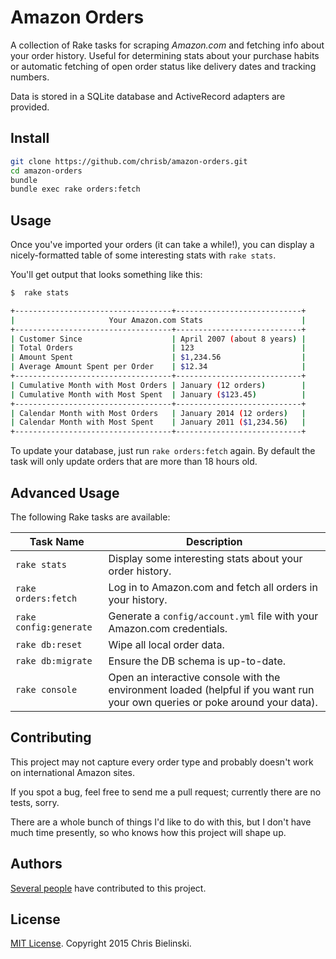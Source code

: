 # Amazon Orders

A collection of Rake tasks for scraping _Amazon.com_ and fetching info about your order history. Useful for determining stats about your purchase habits or automatic fetching of open order status like delivery dates and tracking numbers. 

Data is stored in a SQLite database and ActiveRecord adapters are provided.

## Install

```bash
git clone https://github.com/chrisb/amazon-orders.git
cd amazon-orders
bundle
bundle exec rake orders:fetch
```

## Usage

Once you've imported your orders (it can take a while!), you can display a nicely-formatted table of some interesting stats with `rake stats`. 

You'll get output that looks something like this:

```bash
$  rake stats

+-----------------------------------+----------------------------+
|                     Your Amazon.com Stats                      |
+-----------------------------------+----------------------------+
| Customer Since                    | April 2007 (about 8 years) |
| Total Orders                      | 123                        |
| Amount Spent                      | $1,234.56                  |
| Average Amount Spent per Order    | $12.34                     |
+-----------------------------------+----------------------------+
| Cumulative Month with Most Orders | January (12 orders)        |
| Cumulative Month with Most Spent  | January ($123.45)          |
+-----------------------------------+----------------------------+
| Calendar Month with Most Orders   | January 2014 (12 orders)   |
| Calendar Month with Most Spent    | January 2011 ($1,234.56)   |
+-----------------------------------+----------------------------+
```

To update your database, just run `rake orders:fetch` again. By default the task will only update orders that are more than 18 hours old.

## Advanced Usage

The following Rake tasks are available:

| Task Name | Description |
| ------------- | ----------- |
| `rake stats` | Display some interesting stats about your order history.
| `rake orders:fetch` | Log in to Amazon.com and fetch all orders in your history.
| `rake config:generate` | Generate a `config/account.yml` file with your Amazon.com credentials.
| `rake db:reset` | Wipe all local order data.
| `rake db:migrate` | Ensure the DB schema is up-to-date.
| `rake console` | Open an interactive console with the environment loaded (helpful if you want run your own queries or poke around your data).

## Contributing

This project may not capture every order type and probably doesn't work on international Amazon sites.

If you spot a bug, feel free to send me a pull request; currently there are no tests, sorry.

There are a whole bunch of things I'd like to do with this, but I don't have much time presently, so who knows how this project will shape up.

## Authors

[Several people](https://github.com/chrisb/amazon-orders/graphs/contributors) have contributed to this project.

## License

[MIT License](https://github.com/chrisb/amazon-orders/blob/master/LICENSE). Copyright 2015 Chris Bielinski.
